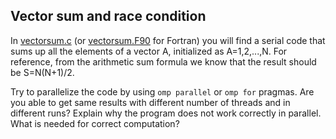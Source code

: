 ## Vector sum and race condition ##

In [vectorsum.c](vectorsum.c) (or [vectorsum.F90](vectorsum.F90) for
Fortran) you will find a serial code that sums up all the elements of
a vector A, initialized as A=1,2,...,N. For reference, from the
arithmetic sum formula we know that the result should be S=N(N+1)/2.

Try to parallelize the code by using `omp parallel` or `omp for`
pragmas. Are you able to get same results with different number of
threads and in different runs? Explain why the program does not work
correctly in parallel. What is needed for correct computation?
